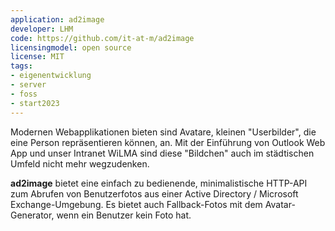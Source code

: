 ```yaml
---
application: ad2image
developer: LHM
code: https://github.com/it-at-m/ad2image
licensingmodel: open source
license: MIT
tags:
- eigenentwicklung
- server
- foss
- start2023
---
```


Modernen Webapplikationen bieten sind Avatare, kleinen "Userbilder", die eine Person repräsentieren können, an.
Mit der Einführung von Outlook Web App und unser Intranet WiLMA sind diese "Bildchen" auch im städtischen Umfeld nicht mehr wegzudenken.

__ad2image__ bietet eine einfach zu bedienende, minimalistische HTTP-API zum Abrufen von Benutzerfotos aus einer Active Directory / Microsoft Exchange-Umgebung.
Es bietet auch Fallback-Fotos mit dem Avatar-Generator, wenn ein Benutzer kein Foto hat.
